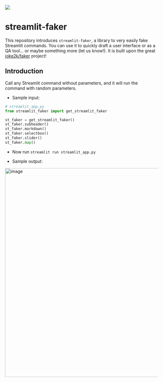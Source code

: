 <a href="https://fakker.streamlitapp.com" title="Python Version"><img src="https://static.streamlit.io/badges/streamlit_badge_black_white.svg"></a><br>

# streamlit-faker

This repository introduces `streamlit-faker`, a library to very easily fake Streamlit commands. You can use it to quickly draft a user interface or as a QA tool... or maybe something more (let us know!). It is built upon the great [joke2k/faker](https://github.com/joke2k/faker) project!

## Introduction

Call any Streamlit command without parameters, and it will run the command with random parameters.
- Sample input:
```python
# streamlit_app.py
from streamlit_faker import get_streamlit_faker

st_faker = get_streamlit_faker()
st_faker.subheader()
st_faker.markdown()
st_faker.selectbox()
st_faker.slider()
st_faker.map()
```

- Now run `streamlit run streamlit_app.py`

- Sample output:

<img width="686" alt="image" src="https://user-images.githubusercontent.com/7164864/194157363-f8078096-b5e4-40dd-acdf-4d5bedc5585b.png">
